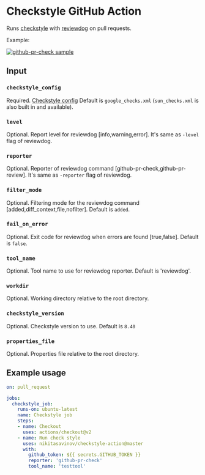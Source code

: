 # Checkstyle GitHub Action

Runs [checkstyle](https://github.com/checkstyle/checkstyle) with [reviewdog](https://github.com/reviewdog/reviewdog) on pull requests.

Example:

[![github-pr-check sample](https://user-images.githubusercontent.com/6826684/107879090-1a1c0500-6ed7-11eb-9260-14acdc94ad36.png)](https://github.com/nikitasavinov/checkstyle-action/pull/2/files)


## Input

### `checkstyle_config`

Required. [Checkstyle config](https://checkstyle.sourceforge.io/config.html)
Default is `google_checks.xml` (`sun_checks.xml` is also built in and available).

### `level`

Optional. Report level for reviewdog [info,warning,error].
It's same as `-level` flag of reviewdog.

### `reporter`

Optional. Reporter of reviewdog command [github-pr-check,github-pr-review].
It's same as `-reporter` flag of reviewdog.

### `filter_mode`

Optional. Filtering mode for the reviewdog command [added,diff_context,file,nofilter].
Default is `added`.

### `fail_on_error`

Optional.  Exit code for reviewdog when errors are found [true,false].
Default is `false`.

### `tool_name`
    
Optional. Tool name to use for reviewdog reporter.
Default is 'reviewdog'.

### `workdir`
Optional. Working directory relative to the root directory.

### `checkstyle_version`
Optional. Checkstyle version to use.
Default is `8.40`

### `properties_file`
Optional. Properties file relative to the root directory.

## Example usage

``` yml
on: pull_request

jobs:
  checkstyle_job:
    runs-on: ubuntu-latest
    name: Checkstyle job
    steps:
    - name: Checkout
      uses: actions/checkout@v2
    - name: Run check style
      uses: nikitasavinov/checkstyle-action@master
      with:
        github_token: ${{ secrets.GITHUB_TOKEN }}
        reporter: 'github-pr-check'
        tool_name: 'testtool'
```
